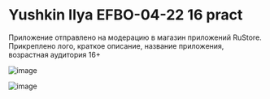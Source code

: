 # Yushkin Ilya EFBO-04-22 16 pract

Приложение отправлено на модерацию в магазин приложений RuStore. Прикреплено лого, краткое описание, название приложения, возрастная аудитория 16+

![image](https://github.com/user-attachments/assets/1468101e-bf11-42a0-9d48-409a323c7754)

![image](https://github.com/user-attachments/assets/c8ac9883-012e-494e-b3ca-6fa5bac2b670)
